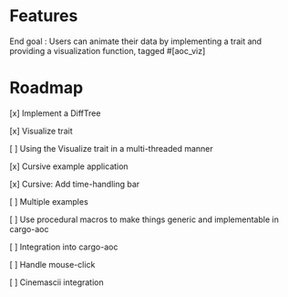 # Features

End goal : Users can animate their data by implementing a trait and providing a visualization function, tagged #[aoc_viz]  

# Roadmap 

[x] Implement a DiffTree

[x] Visualize trait 

[ ] Using the Visualize trait in a multi-threaded manner

[x] Cursive example application

[x] Cursive: Add time-handling bar

[ ] Multiple examples 

[ ] Use procedural macros to make things generic and implementable in cargo-aoc

[ ] Integration into cargo-aoc

[ ] Handle mouse-click

[ ] Cinemascii integration